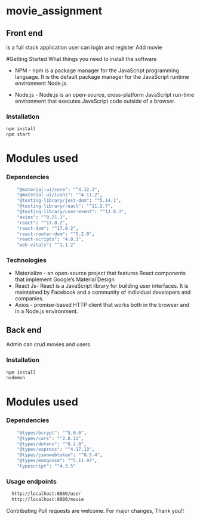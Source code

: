 # movie_assignment

##  Front end

is a full stack application user can login and register Add movie


#Getting Started
What things you need to install the software

	
- NPM - npm is a package manager for the JavaScript programming language. It is the default package manager for the JavaScript runtime environment Node.js.
	
- Node.js - Node.js is an open-source, cross-platform JavaScript run-time environment that executes JavaScript code outside of a browser.


### Installation

```sh
npm install
npm start
```
# Modules used
###  Dependencies

```sh
    "@material-ui/core": "^4.12.3",
    "@material-ui/icons": "^4.11.2",
    "@testing-library/jest-dom": "^5.14.1",
    "@testing-library/react": "^11.2.7",
    "@testing-library/user-event": "^12.8.3",
    "axios": "^0.21.1",
    "react": "^17.0.2",
    "react-dom": "^17.0.2",
    "react-router-dom": "^5.2.0",
    "react-scripts": "4.0.3",
    "web-vitals": "^1.1.2"
```

### Technologies

	
 - Materialize -  an open-source project that features React components that implement Google’s Material Design
 - React Js- React is a JavaScript library for building user interfaces. It is maintained by Facebook and a community of individual developers and companies.	
 - Axios -  promise-based HTTP client that works both in the browser and in a Node.js environment.

##  Back end
Admin can crud movies and users

### Installation

```sh
npm install
nodemon
```
# Modules used
###  Dependencies

```sh
    "@types/bcrypt": "^5.0.0",
    "@types/cors": "^2.8.12",
    "@types/dotenv": "^8.2.0",
    "@types/express": "^4.17.13",
    "@types/jsonwebtoken": "^8.5.4",
    "@types/mongoose": "^5.11.97",
    "typescript": "^4.3.5"
```

### Usage endpoints

```sh
  http://localhost:8080/user
  http://localhost:8080/movie
```


Contributing
Pull requests are welcome. For major changes,
Thank you!!

